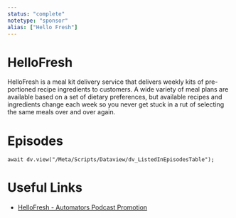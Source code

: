 ```yaml
---
status: "complete"
notetype: "sponsor"
alias: ["Hello Fresh"]
---
```

# HelloFresh
HelloFresh is a meal kit delivery service that delivers weekly kits of pre-portioned recipe ingredients to customers. A wide variety of meal plans are available based on a set of dietary preferences, but available recipes and ingredients change each week so you never get stuck in a rut of selecting the same meals over and over again.

# Episodes
```dataviewjs
await dv.view("/Meta/Scripts/Dataview/dv_ListedInEpisodesTable");
```
# Useful Links
- [HelloFresh - Automators Podcast Promotion](http://hellofresh.com/automators10)